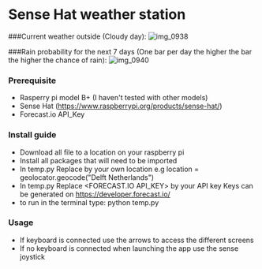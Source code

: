 # Sense Hat weather station

###Current weather outside (Cloudy day):
![img_0938](https://cloud.githubusercontent.com/assets/6000156/12142690/6ae4e69a-b47a-11e5-9653-fe9bfbc8411f.JPG)

###Rain probability for the next 7 days (One bar per day the higher the bar the higher the chance of rain):
![img_0940](https://cloud.githubusercontent.com/assets/6000156/12142693/712976c4-b47a-11e5-95b9-f5f7eb97479c.JPG)

### Prerequisite
- Rasperry pi model B+ (I haven't tested with other models)
- Sense Hat (https://www.raspberrypi.org/products/sense-hat/)
- Forecast.io API_Key

### Install guide
- Download all file to a location on your raspberry pi
- Install all packages that will need to be imported
- In temp.py Replace <CITY COUNTRY> by your own location 
  e.g location = geolocator.geocode("Delft Netherlands")
- In temp.py Replace <FORECAST.IO API_KEY> by your API key
  Keys can be generated on https://developer.forecast.io/
- to run in the terminal type: python temp.py 

### Usage
- If keyboard is connected use the arrows to access the different screens
- If no keyboard is connected when launching the app use the sense joystick


